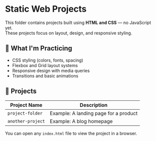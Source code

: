 # Static Web Projects

This folder contains projects built using **HTML and CSS** — no JavaScript yet.  
These projects focus on layout, design, and responsive styling.

## 🧠 What I'm Practicing

- CSS styling (colors, fonts, spacing)
- Flexbox and Grid layout systems
- Responsive design with media queries
- Transitions and basic animations

## 📁 Projects

| Project Name        | Description                           |
|---------------------|---------------------------------------|
| `project-folder`    | Example: A landing page for a product |
| `another-project`   | Example: A blog homepage              |

You can open any `index.html` file to view the project in a browser.
